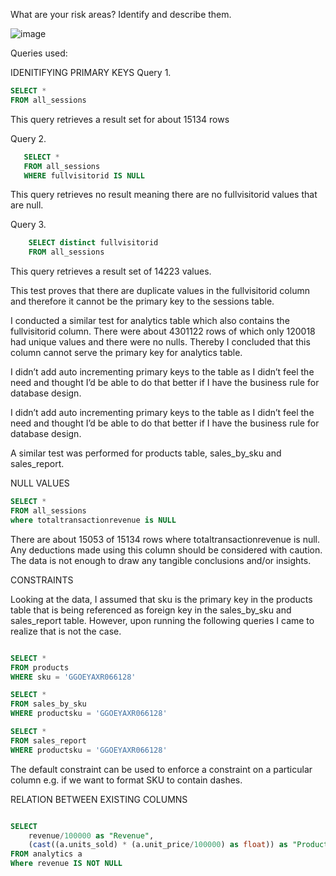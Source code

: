 What are your risk areas? Identify and describe them.

![image](https://github.com/Zarmeena667/SQL-Project1-LHL/assets/145514413/8fe89ca1-a1d6-4da3-875f-7f82084f0b44)

Queries used:


IDENITIFYING PRIMARY KEYS
Query 1. 
```sql
SELECT * 
FROM all_sessions
```
This query retrieves a result set for about 15134 rows

Query 2.

``` sql
   SELECT * 
   FROM all_sessions 
   WHERE fullvisitorid IS NULL
```
This query retrieves no result meaning there are no fullvisitorid values that are null.

Query 3.

```sql
    SELECT distinct fullvisitorid
    FROM all_sessions
```
This query retrieves a result set of 14223 values. 


This test proves that there are duplicate values in the fullvisitorid column and therefore it cannot be the primary key to the sessions table. 

I conducted a similar test for analytics table which also contains the fullvisitorid column. There were about 4301122 rows of which only 120018 had unique values and there were no nulls. Thereby I concluded that this column cannot serve the primary key for analytics table. 

I didn’t add auto incrementing primary keys to the table as I didn’t feel the need and thought I’d be able to do that better if I have the business rule for database design. 

I didn’t add auto incrementing primary keys to the table as I didn’t feel the need and thought I’d be able to do that better if I have the business rule for database design.

A similar test was performed for products table, sales_by_sku and sales_report.





NULL VALUES

```sql
SELECT * 
FROM all_sessions
where totaltransactionrevenue is NULL
```

There are about 15053 of 15134 rows where totaltransactionrevenue is null. Any deductions made using this column should be considered with caution. The data is not enough to draw any tangible conclusions and/or insights. 

CONSTRAINTS

Looking at the data, I assumed that sku is the primary key in the products table that is being referenced as foreign key in the sales_by_sku and sales_report table. However, upon running the following queries I came to realize that is not the case.

```sql

SELECT * 
FROM products
WHERE sku = 'GGOEYAXR066128'

SELECT * 
FROM sales_by_sku
WHERE productsku = 'GGOEYAXR066128'

SELECT * 
FROM sales_report
WHERE productsku = 'GGOEYAXR066128'
```

The default constraint can be used to enforce a constraint on a particular column e.g. if we want to format SKU to contain dashes. 

RELATION BETWEEN EXISTING COLUMNS

```sql

SELECT
    revenue/100000 as "Revenue", 
    (cast((a.units_sold) * (a.unit_price/100000) as float)) as "ProductPrice"
FROM analytics a
Where revenue IS NOT NULL

```


